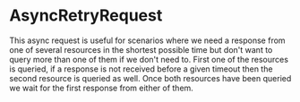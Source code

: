 # AsyncRetryRequest

This async request is useful for scenarios where we need a response from one of several resources
in the shortest possible time but don't want to query more than one of them if we don't need to.
First one of the resources is queried, if a response is not received before a given timeout then
the second resource is queried as well. Once both resources have been queried we wait for the
first response from either of them.
